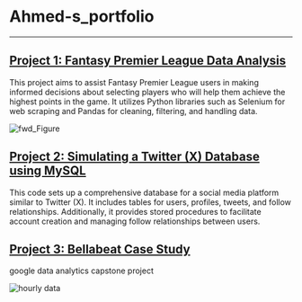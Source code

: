 # Ahmed-s_portfolio
---

## [Project 1: Fantasy Premier League Data Analysis](https://github.com/idAhmedAli/Fantasy-Premier-League-Data-Analysis)

This project aims to assist Fantasy Premier League users in making informed decisions about selecting players who will help them achieve the highest points in the game. It utilizes Python libraries such as Selenium for web scraping and Pandas for cleaning, filtering, and handling data.

![fwd_Figure](https://github.com/user-attachments/assets/39eee210-22e9-40e7-a958-09635d599563)



## [Project 2: Simulating a Twitter (X) Database using MySQL](https://github.com/idAhmedAli/Simulating-a-Twitter-X-Database-)

This code sets up a comprehensive database for a social media platform similar to Twitter (X). It includes tables for users, profiles, tweets, and follow relationships. Additionally, it provides stored procedures to facilitate account creation and managing follow relationships between users.

## [Project 3: Bellabeat Case Study](https://github.com/idAhmedAli/Bellabeat-Case-Study)

google data analytics capstone project

![hourly data](https://github.com/user-attachments/assets/7b899ee2-7549-4924-9d6e-201f8a7c2066)
